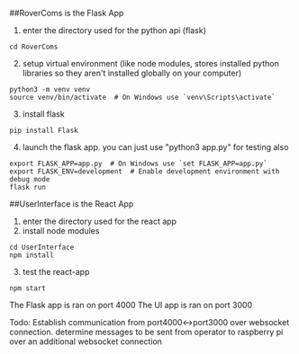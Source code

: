 ##RoverComs is the Flask App
1. enter the directory used for the python api (flask)
```
cd RoverComs
```
2. setup virtual environment
(like node modules, stores installed python libraries so they aren't installed globally on your computer)
```
python3 -m venv venv
source venv/bin/activate  # On Windows use `venv\Scripts\activate`
```
3. install flask
```
pip install Flask
```
4. launch the flask app. you can just use "python3 app.py" for testing also
```
export FLASK_APP=app.py  # On Windows use `set FLASK_APP=app.py`
export FLASK_ENV=development  # Enable development environment with debug mode
flask run
```

##UserInterface is the React App
1. enter the directory used for the react app
2. install node modules
```
cd UserInterface
npm install
```
3. test the react-app
```
npm start
```

The Flask app is ran on port 4000
The UI app is ran on port 3000

Todo:
Establish communication from port4000<->port3000 over websocket connection.
determine messages to be sent from operator to raspberry pi over an additional websocket connection
